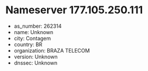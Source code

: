 # Nameserver 177.105.250.111

* as_number: 262314
* name: Unknown
* city: Contagem
* country: BR
* organization: BRAZA TELECOM
* version: Unknown
* dnssec: Unknown
